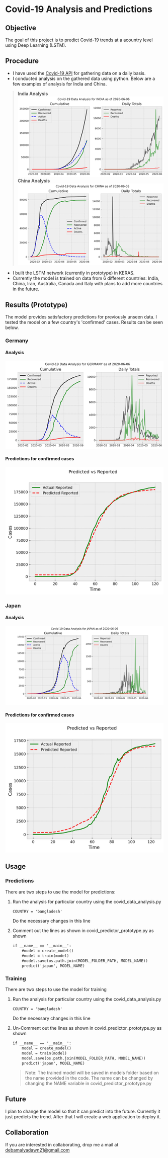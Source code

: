 # Covid-19 Analysis and Predictions


## Objective
The goal of this project is to predict Covid-19 trends at a acountry level using Deep Learning (LSTM).


## Procedure
- I have used the [Covid-19 API](https://covid19api.com/#details) for gathering data on a daily basis.
- I conducted analysis on the gathered data using python. Below are a few examples of analysis for India and China.
> **India Analysis** ![Analysis Image India](/plots/analysis/covid-19-analysis-india-latest.jpg)
> **China Analysis** ![Analysis Image China](/plots/analysis/covid-19-analysis-china-latest.jpg)
- I built the LSTM network (currently in prototype) in KERAS.
- Currently the model is trained on data from 6 different countries: India, China, Iran, Australia, Canada and Italy with plans to add more countries in the future.

## Results (Prototype)
The model provides satisfactory predictions for previously unseen data. I tested the model on a few country's 'confirmed' cases. Results can be seen below.

### Germany
#### Analysis 
![Analysis Image Germany](/plots/analysis/covid-19-analysis-germany-latest.jpg)
#### Predictions for confirmed cases
![Prediction Image Germany](/plots/predictions/prototype/covid-19-predictions-germany-latest.jpg)

### Japan
#### Analysis 
![Analysis Image Germany](/plots/analysis/covid-19-analysis-japan-latest.jpg)
#### Predictions for confirmed cases
![Prediction Image Germany](/plots/predictions/prototype/covid-19-predictions-japan-latest.jpg)

## Usage
### Predictions
There are two steps to use the model for predictions:
1. Run the analysis for particular country using the covid_data_analysis.py
    ``````````````````````
    COUNTRY = 'bangladesh'
    ``````````````````````
    Do the necessary changes in this line

2. Comment out the lines as shown in covid_predictor_prototype.py as shown
    ``````````````````````````````````````````````````````````````````````
    if __name__ == '__main__':
        #model = create_model()
        #model = train(model)
        #model.save(os.path.join(MODEL_FOLDER_PATH, MODEL_NAME))
        predict('japan', MODEL_NAME)
    ``````````````````````````````````````````````````````````````````````

### Training
There are two steps to use the model for training 
1. Run the analysis for particular country using the covid_data_analysis.py
    ``````````````````````
    COUNTRY = 'bangladesh'
    ``````````````````````
    Do the necessary changes in this line

2. Un-Comment out the lines as shown in covid_predictor_prototype.py as shown
    ``````````````````````````````````````````````````````````````````````
    if __name__ == '__main__':
        model = create_model()
        model = train(model)
        model.save(os.path.join(MODEL_FOLDER_PATH, MODEL_NAME))
        predict('japan', MODEL_NAME)
    ``````````````````````````````````````````````````````````````````````
    > Note: The trained model will be saved in models folder based on the name provided in the code. The name can be changed by changing the NAME variable in covid_predictor_prototype.py

## Future

I plan to change the model so that it can predict into the future. Currently it just predicts the trend. After that I will create a web application to deploy it.

## Collaboration

If you are interested in collaborating, drop me a mail at [debamalyadawn21@gmail.com](mailto:debamalyadawn21@gmail.com)